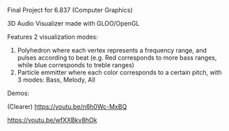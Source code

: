 Final Project for 6.837 (Computer Graphics)

3D Audio Visualizer made with GLOO/OpenGL


Features 2 visualization modes:

1) Polyhedron where each vertex represents a frequency range, and pulses according to beat (e.g. Red corresponds to more bass ranges, while blue corresponds to treble ranges)
2) Particle emmitter where each color corresponds to a certain pitch, with 3 modes: Bass, Melody, All

Demos:

(Clearer)
https://youtu.be/n6h0Wc-MxBQ

https://youtu.be/wfXXBkv8hOk

